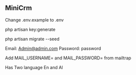 
## MiniCrm


Change .env.example to .env  

php artisan key:generate

php artisan migrate --seed

Email: Admin@admin.com Password: password 

Add MAIL_USERNAME=  and MAIL_PASSWORD= from mailtrap 

Has Two language En and Al 


